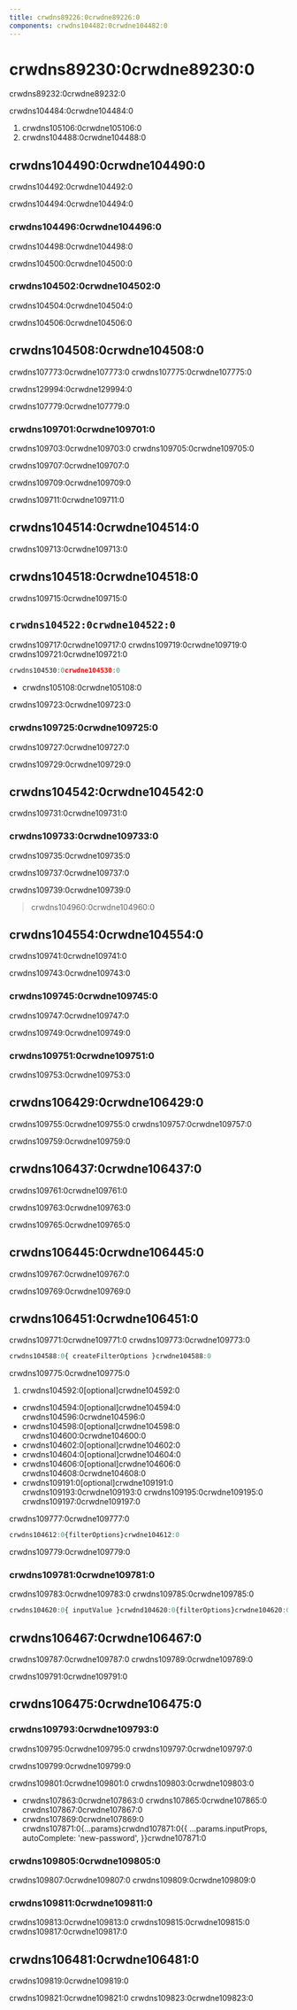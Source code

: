 ```yaml
---
title: crwdns89226:0crwdne89226:0
components: crwdns104482:0crwdne104482:0
---
```


# crwdns89230:0crwdne89230:0

<p class="description">crwdns89232:0crwdne89232:0</p>

crwdns104484:0crwdne104484:0

1. crwdns105106:0crwdne105106:0
2. crwdns104488:0crwdne104488:0

## crwdns104490:0crwdne104490:0

crwdns104492:0crwdne104492:0

crwdns104494:0crwdne104494:0

### crwdns104496:0crwdne104496:0

crwdns104498:0crwdne104498:0

crwdns104500:0crwdne104500:0

### crwdns104502:0crwdne104502:0

crwdns104504:0crwdne104504:0

crwdns104506:0crwdne104506:0

## crwdns104508:0crwdne104508:0

crwdns107773:0crwdne107773:0 crwdns107775:0crwdne107775:0

crwdns129994:0crwdne129994:0

crwdns107779:0crwdne107779:0

### crwdns109701:0crwdne109701:0

crwdns109703:0crwdne109703:0 crwdns109705:0crwdne109705:0

crwdns109707:0crwdne109707:0

crwdns109709:0crwdne109709:0

crwdns109711:0crwdne109711:0

## crwdns104514:0crwdne104514:0

crwdns109713:0crwdne109713:0

## crwdns104518:0crwdne104518:0

crwdns109715:0crwdne109715:0

## `crwdns104522:0crwdne104522:0`

crwdns109717:0crwdne109717:0 crwdns109719:0crwdne109719:0 crwdns109721:0crwdne109721:0

```jsx
crwdns104530:0crwdne104530:0
```

- crwdns105108:0crwdne105108:0

crwdns109723:0crwdne109723:0

### crwdns109725:0crwdne109725:0

crwdns109727:0crwdne109727:0

crwdns109729:0crwdne109729:0

## crwdns104542:0crwdne104542:0

crwdns109731:0crwdne109731:0

### crwdns109733:0crwdne109733:0

crwdns109735:0crwdne109735:0

crwdns109737:0crwdne109737:0

crwdns109739:0crwdne109739:0

> crwdns104960:0crwdne104960:0

## crwdns104554:0crwdne104554:0

crwdns109741:0crwdne109741:0

crwdns109743:0crwdne109743:0

### crwdns109745:0crwdne109745:0

crwdns109747:0crwdne109747:0

crwdns109749:0crwdne109749:0

### crwdns109751:0crwdne109751:0

crwdns109753:0crwdne109753:0

## crwdns106429:0crwdne106429:0

crwdns109755:0crwdne109755:0 crwdns109757:0crwdne109757:0

crwdns109759:0crwdne109759:0

## crwdns106437:0crwdne106437:0

crwdns109761:0crwdne109761:0

crwdns109763:0crwdne109763:0

crwdns109765:0crwdne109765:0

## crwdns106445:0crwdne106445:0

crwdns109767:0crwdne109767:0

crwdns109769:0crwdne109769:0

## crwdns106451:0crwdne106451:0

crwdns109771:0crwdne109771:0 crwdns109773:0crwdne109773:0

```js
crwdns104588:0{ createFilterOptions }crwdne104588:0
```

crwdns109775:0crwdne109775:0

1. crwdns104592:0[optional]crwdne104592:0 
  - crwdns104594:0[optional]crwdne104594:0 crwdns104596:0crwdne104596:0
  - crwdns104598:0[optional]crwdne104598:0 crwdns104600:0crwdne104600:0
  - crwdns104602:0[optional]crwdne104602:0
  - crwdns104604:0[optional]crwdne104604:0
  - crwdns104606:0[optional]crwdne104606:0 crwdns104608:0crwdne104608:0
  - crwdns109191:0[optional]crwdne109191:0 crwdns109193:0crwdne109193:0 crwdns109195:0crwdne109195:0 crwdns109197:0crwdne109197:0

crwdns109777:0crwdne109777:0

```js
crwdns104612:0{filterOptions}crwdne104612:0
```

crwdns109779:0crwdne109779:0

### crwdns109781:0crwdne109781:0

crwdns109783:0crwdne109783:0 crwdns109785:0crwdne109785:0

```jsx
crwdns104620:0{ inputValue }crwdnd104620:0{filterOptions}crwdne104620:0
```

## crwdns106467:0crwdne106467:0

crwdns109787:0crwdne109787:0 crwdns109789:0crwdne109789:0

crwdns109791:0crwdne109791:0

## crwdns106475:0crwdne106475:0

### crwdns109793:0crwdne109793:0

crwdns109795:0crwdne109795:0 crwdns109797:0crwdne109797:0

crwdns109799:0crwdne109799:0

crwdns109801:0crwdne109801:0 crwdns109803:0crwdne109803:0

- crwdns107863:0crwdne107863:0 crwdns107865:0crwdne107865:0 crwdns107867:0crwdne107867:0
- crwdns107869:0crwdne107869:0 
        crwdns107871:0{...params}crwdnd107871:0{{
          ...params.inputProps,
          autoComplete: 'new-password',
        }}crwdne107871:0

### crwdns109805:0crwdne109805:0

crwdns109807:0crwdne109807:0 crwdns109809:0crwdne109809:0

### crwdns109811:0crwdne109811:0

crwdns109813:0crwdne109813:0 crwdns109815:0crwdne109815:0 crwdns109817:0crwdne109817:0

## crwdns106481:0crwdne106481:0

crwdns109819:0crwdne109819:0

crwdns109821:0crwdne109821:0 crwdns109823:0crwdne109823:0